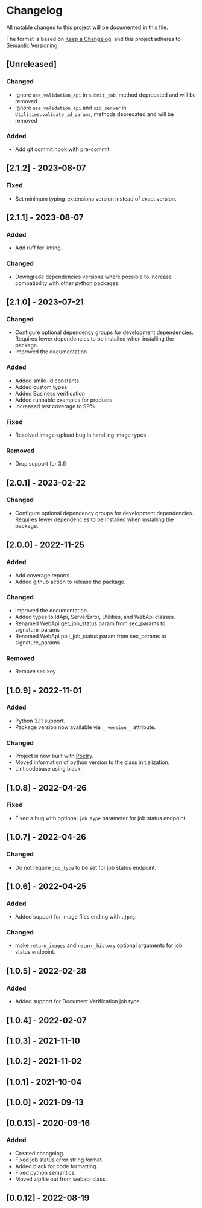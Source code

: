 # Changelog
All notable changes to this project will be documented in this file.

The format is based on [Keep a Changelog](https://keepachangelog.com/en/1.0.0/),
and this project adheres to [Semantic Versioning](https://semver.org/spec/v2.0.0.html).

## [Unreleased]
### Changed
- Ignore `use_validation_api` in `submit_job`, method deprecated and will be removed
- Ignore `use_validation_api` and `sid_server` in `Utilities.validate_id_params`, methods deprecated and will be removed
### Added
- Add git commit hook with pre-commit

## [2.1.2] - 2023-08-07
### Fixed
- Set minimum typing-extensions version instead of exact version.

## [2.1.1] - 2023-08-07
### Added
- Add ruff for linting.

### Changed
- Downgrade dependencies versions where possible to increase compatibility with other python packages.

## [2.1.0] - 2023-07-21
### Changed
- Configure optional dependency groups for development dependencies. Requires fewer dependencies to be installed when installing the package.
- Improved the documentation

### Added
- Added smile-id constants
- Added custom types
- Added Business verification
- Added runnable examples for products
- Increased test coverage to 99%

### Fixed
- Resolved image-upload bug in handling image types

### Removed
- Drop support for 3.6

## [2.0.1] - 2023-02-22
### Changed
- Configure optional dependency groups for development dependencies. Requires fewer dependencies to be installed when installing the package.

## [2.0.0] - 2022-11-25
### Added
- Add coverage reports.
- Added github action to release the package.

### Changed
- improved the documentation.
- Added types to IdApi, ServerError, Utilities, and WebApi classes.
- Renamed WebApi get_job_status param from sec_params to signature_params
- Renamed WebApi poll_job_status param from sec_params to signature_params

### Removed
- Remove sec key

## [1.0.9] - 2022-11-01
### Added
- Python 3.11 support.
- Package version now available via `__version__` attribute.

### Changed
- Project is now built with [Poetry](https://python-poetry.org).
- Moved information of python version to the class initialization.
- Lint codebase using black.

## [1.0.8] - 2022-04-26
### Fixed
- Fixed a bug with optional `job_type` parameter for job status endpoint.

## [1.0.7] - 2022-04-26
### Changed
- Do not require `job_type` to be set for job status endpoint.

## [1.0.6] - 2022-04-25
### Added
- Added support for image files ending with `.jpeg`.

### Changed
- make `return_images` and `return_history` optional arguments for job status endpoint.

## [1.0.5] - 2022-02-28
### Added
- Added support for Document Verification job type.

## [1.0.4] - 2022-02-07
## [1.0.3] - 2021-11-10
## [1.0.2] - 2021-11-02
## [1.0.1] - 2021-10-04
## [1.0.0] - 2021-09-13

## [0.0.13] - 2020-09-16
### Added
- Created changelog.
- Fixed job status error string format.
- Added black for code formatting.
- Fixed python semantics.
- Moved zipfile out from webapi class.

## [0.0.12] - 2022-08-19
